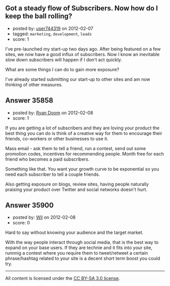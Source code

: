 ## Got a steady flow of Subscribers. Now how do I keep the ball rolling?

- posted by: [user744319](https://stackexchange.com/users/-1/13425-user744319) on 2012-02-07
- tagged: `marketing`, `development`, `leads`
- score: 1

I've pre-launched my start-up two days ago. After being featured on a few sites, we now have a good influx of subscribers. Now I know an inevitable slow down subscribers will happen if I don't act quickly. 

What are some things I can do to gain more exposure?

I've already started submitting our start-up to other sites and am now thinking of other measures. 


## Answer 35858

- posted by: [Ryan Doom](https://stackexchange.com/users/-1/5655-ryan-doom) on 2012-02-08
- score: 1

If you are getting a lot of subscribers and they are loving your product the best thing you can do is think of a creative way for them to encourage their friends, co-workers or other businesses to use it.  

Mass email - ask them to tell a friend, run a contest, send out some promotion codes, incentives for recommending people. Month free for each friend who becomes a paid subscribers.  

Something like that. You want your growth curve to be exponential so you need each subscriber to tell a couple friends.  

Also getting exposure on blogs, review sites, having people naturally praising your product over Twitter and social networks doesn't hurt.


## Answer 35900

- posted by: [Wil](https://stackexchange.com/users/-1/3747-wil) on 2012-02-08
- score: 0

Hard to say without knowing your audience and the target market.

With the way people interact through social media, that is the best way to expand on your base users.  If they are technie and it fits into your site, runnnig a contest where you require them to tweet/retweet a certain phrase/hashtag related to your site is a decent short term boost you could try.



---

All content is licensed under the [CC BY-SA 3.0 license](https://creativecommons.org/licenses/by-sa/3.0/).
